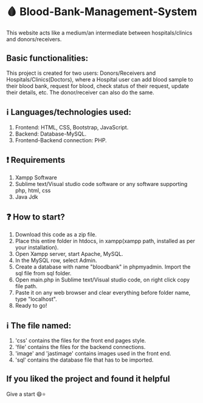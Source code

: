 # :drop_of_blood: Blood-Bank-Management-System 
This website acts like a medium/an intermediate between hospitals/clinics and donors/receivers.

## Basic functionalities:
This project is created for two users: Donors/Receivers and Hospitals/Clinics(Doctors), where a Hospital user can add blood sample to their blood bank, request for blood, check status of their request, update their details, etc. The donor/receiver can also do the same.
 
## :information_source: Languages/technologies used:
1. Frontend: HTML, CSS, Bootstrap, JavaScript.
2. Backend: Database-MySQL.
3. Frontend-Backend connection: PHP.

## :exclamation: Requirements
1. Xampp Software
2. Sublime text/Visual studio code software or any software supporting php, html, css
3. Java Jdk

## :question: How to start?
1. Download this code as a zip file.
2. Place this entire folder in htdocs, in xampp(xampp path, installed as per your installation). 
3. Open Xampp server, start Apache, MySQL.
4. In the MySQL row, select Admin.
5. Create a database with name "bloodbank" in phpmyadmin. Import the sql file from sql folder.
6. Open main.php in Sublime text/Visual studio code, on right click copy file path.
7. Paste it on any web browser and clear everything before folder name, type "localhost".
8. Ready to go!
 
## :information_source: The file named:
1. 'css' contains the files for the front end pages style.
2. 'file' contains the files for the backend connections.
3. 'image' and 'jastimage' contains images used in the front end.
4. 'sql' contains the database file that has to be imported.


## If you liked the project and found it helpful
Give a start 😄:star:

